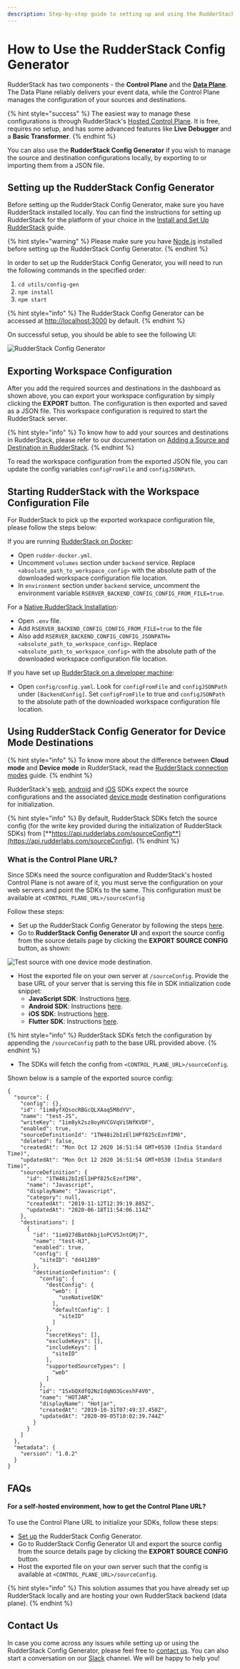 ```yaml
---
description: Step-by-step guide to setting up and using the RudderStack Config Generator
---
```


# How to Use the RudderStack Config Generator

RudderStack has two components - the **Control Plane** and the [**Data Plane**](https://docs.rudderstack.com/get-started/rudderstack-architecture). The Data Plane reliably delivers your event data, while the Control Plane manages the configuration of your sources and destinations.

{% hint style="success" %}
The easiest way to manage these configurations is through RudderStack's [Hosted Control Plane](https://app.rudderstack.com/). It is free, requires no setup, and has some advanced features like **Live Debugger** and a **Basic Transformer**.
{% endhint %}

You can also use the **RudderStack Config Generator** if you wish to manage the source and destination configurations locally, by exporting to or importing them from a JSON file.

## Setting up the RudderStack Config Generator

Before setting up the RudderStack Config Generator, make sure you have RudderStack installed locally. You can find the instructions for setting up RudderStack for the platform of your choice in the [Install and Set Up RudderStack](https://docs.rudderstack.com/get-started/installing-and-setting-up-rudderstack) guide.

{% hint style="warning" %}
Please make sure you have [Node.js](https://nodejs.org/en/download/) installed before setting up the RudderStack Config Generator.
{% endhint %}

In order to set up the RudderStack Config Generator, you will need to run the following commands in the specified order:

1. `cd utils/config-gen`
2. `npm install`
3. `npm start`

{% hint style="info" %}
The RudderStack Config Generator can be accessed at [http://localhost:3000](https://github.com/ameypv-rudder/rudder-server/wiki/RudderStack-Config-Generator) by default.
{% endhint %}

On successful setup, you should be able to see the following UI:

![RudderStack Config Generator](../../.gitbook/assets/image%20%2822%29.png)

## Exporting Workspace Configuration

After you add the required sources and destinations in the dashboard as shown above, you can export your workspace configuration by simply clicking the **EXPORT** button. The configuration is then exported and saved as a JSON file. This workspace configuration is required to start the RudderStack server.

{% hint style="info" %}
To know how to add your sources and destinations in RudderStack, please refer to our documentation on [Adding a Source and Destination in RudderStack](../../connections/adding-source-and-destination-rudderstack.md).
{% endhint %}

To read the workspace configuration from the exported JSON file, you can update the config variables `configFromFile` and `configJSONPath`.

## Starting RudderStack with the Workspace Configuration File

For RudderStack to pick up the exported workspace configuration file, please follow the steps below:

If you are running [RudderStack on Docker](https://docs.rudderstack.com/get-started/installing-and-setting-up-rudderstack/docker):

* Open `rudder-docker.yml`.
* Uncomment `volumes` section under `backend` service. Replace `<absolute_path_to_workspace_config>` with the absolute path of the downloaded workspace configuration file location.
* In `environment` section under `backend` service, uncomment the environment variable `RSERVER_BACKEND_CONFIG_CONFIG_FROM_FILE=true`.

For a [Native RudderStack Installation](https://docs.rudderstack.com/get-started/installing-and-setting-up-rudderstack/native-installation):

* Open `.env` file.
* Add `RSERVER_BACKEND_CONFIG_CONFIG_FROM_FILE=true` to the file
* Also add `RSERVER_BACKEND_CONFIG_CONFIG_JSONPATH=<absolute_path_to_workspace_config>`. Replace `<absolute_path_to_workspace_config>` with the absolute path of the downloaded workspace configuration file location.

If you have set up [RudderStack on a developer machine](https://docs.rudderstack.com/get-started/installing-and-setting-up-rudderstack/developer-machine-setup):

* Open `config/config.yaml`. Look for `configFromFile` and `configJSONPath` under `[BackendConfig]`. Set `configFromFile` to true and `configJSONPath` to the absolute path of the downloaded workspace configuration file location.

## Using RudderStack Config Generator for Device Mode Destinations

{% hint style="info" %}
To know more about the difference between **Cloud mode** and **Device mode** in RudderStack, read the [RudderStack connection modes](https://docs.rudderstack.com/get-started/rudderstack-connection-modes) guide.
{% endhint %}

RudderStack's [web](https://app.gitbook.com/@rudderlabs/s/rudderlabs-1/~/drafts/-MJRY7Fz5shtM06WXlym/rudderstack-sdk-integration-guides/rudderstack-javascript-sdk), [android](https://app.gitbook.com/@rudderlabs/s/rudderlabs-1/~/drafts/-MJRY7Fz5shtM06WXlym/rudderstack-sdk-integration-guides/rudderstack-android-sdk) and [iOS](https://docs.rudderstack.com/rudderstack-sdk-integration-guides/rudderstack-ios-sdk) SDKs expect the source configurations and the associated [device mode](https://docs.rudderstack.com/get-started/rudderstack-connection-modes) destination configurations for initialization.

{% hint style="info" %}
By default, RudderStack SDKs fetch the source config \(for the write key provided during the initialization of RudderStack SDKs\) from [**https://api.rudderlabs.com/sourceConfig**](https://api.rudderlabs.com/sourceConfig).
{% endhint %}

### What is the Control Plane URL?

Since SDKs need the source configuration and RudderStack's hosted Control Plane is not aware of it, you must serve the configuration on your web servers and point the SDKs to the same. This configuration must be available at `<CONTROL_PLANE_URL>/sourceConfig`

Follow these steps:

* Set up the RudderStack Config Generator by following the steps [here](https://docs.rudderstack.com/how-to-guides/rudderstack-config-generator#setting-up-the-rudderstack-config-generator).
* Go to **RudderStack Config Generator UI** and export the source config from the source details page by clicking the **EXPORT SOURCE CONFIG** button, as shown:

![Test source with one device mode destination.](../../.gitbook/assets/screenshot-2020-10-12-at-4.51.52-pm.png)

* Host the exported file on your own server at `/sourceConfig`. Provide the base URL of your server that is serving this file in SDK initialization code snippet: 
  * **JavaScript SDK**: Instructions [here](https://github.com/rudderlabs/rudder-sdk-js#self-hosted-config-plane). 
  * **Android SDK**: Instructions [here](https://docs.rudderstack.com/rudderstack-sdk-integration-guides/rudderstack-android-sdk#configuring-your-rudderstack-client). 
  * **iOS SDK**: Instructions [here](https://docs.rudderstack.com/rudderstack-sdk-integration-guides/rudderstack-ios-sdk#configuring-the-rudderstack-client).
  * **Flutter SDK**: Instructions [here](https://docs.rudderstack.com/rudderstack-sdk-integration-guides/rudderstack-flutter-sdk#configuring-the-rudderstack-client).

{% hint style="info" %}
RudderStack SDKs fetch the configuration by appending the `/sourceConfig` path to the base URL provided above.
{% endhint %}

* The SDKs will fetch the config from `<CONTROL_PLANE_URL>/sourceConfig`. 

Shown below is a sample of the exported source config:

```text
{
  "source": {
    "config": {},
    "id": "1im8yfXQsocRBGcQLXAaq5M8dYV",
    "name": "test-JS",
    "writeKey": "1im8yk2sz8oyHVCGVqViSNfKVDF",
    "enabled": true,
    "sourceDefinitionId": "1TW48i2bIzEl1HPf825cEznfIM8",
    "deleted": false,
    "createdAt": "Mon Oct 12 2020 16:51:54 GMT+0530 (India Standard Time)",
    "updatedAt": "Mon Oct 12 2020 16:51:54 GMT+0530 (India Standard Time)",
    "sourceDefinition": {
      "id": "1TW48i2bIzEl1HPf825cEznfIM8",
      "name": "Javascript",
      "displayName": "Javascript",
      "category": null,
      "createdAt": "2019-11-12T12:39:19.885Z",
      "updatedAt": "2020-06-18T11:54:06.114Z"
    },
    "destinations": [
      {
        "id": "1im927dBatOkbj1oPCV5JntGMj7",
        "name": "test-HJ",
        "enabled": true,
        "config": {
          "siteID": "dd41289"
        },
        "destinationDefinition": {
          "config": {
            "destConfig": {
              "web": [
                "useNativeSDK"
              ],
              "defaultConfig": [
                "siteID"
              ]
            },
            "secretKeys": [],
            "excludeKeys": [],
            "includeKeys": [
              "siteID"
            ],
            "supportedSourceTypes": [
              "web"
            ]
          },
          "id": "1SxbQXdfQ2NzIdqNO3GceshF4V0",
          "name": "HOTJAR",
          "displayName": "Hotjar",
          "createdAt": "2019-10-31T07:49:37.450Z",
          "updatedAt": "2020-09-05T10:02:39.744Z"
        }
      }
    ]
  },
  "metadata": {
    "version": "1.0.2"
  }
}
```

## FAQs

#### For a self-hosted environment, how to get the Control Plane URL?

To use the Control Plane URL to initialize your SDKs, follow these steps:

* [Set up](https://docs.rudderstack.com/how-to-guides/rudderstack-config-generator#setting-up-the-rudderstack-config-generator) the RudderStack Config Generator.
* Go to RudderStack Config Generator UI and export the source config from the source details page by clicking the **EXPORT SOURCE CONFIG** button.
* Host the exported file on your own server such that the config is available at  `<CONTROL_PLANE_URL>/sourceConfig`. 

{% hint style="info" %}
This solution assumes that you have already set up RudderStack locally and are hosting your own RudderStack backend \(data plane\).
{% endhint %}

## Contact Us

In case you come across any issues while setting up or using the RudderStack Config Generator, please feel free to [contact us](mailto:%20docs@rudderstack.com). You can also start a conversation on our [Slack](https://resources.rudderstack.com/join-rudderstack-slack) channel. We will be happy to help you!

